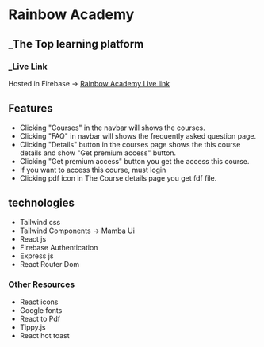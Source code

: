 # Rainbow Academy

## _The Top learning platform



### _Live Link


Hosted in Firebase -> [Rainbow Academy Live link](https://rainbow-academy-50e27.web.app/)

## Features

- Clicking "Courses" in the navbar will shows the courses. 
- Clicking "FAQ" in navbar will shows the frequently asked question page.
- Clicking "Details" button in the courses page shows the this course details and show "Get premium access" button.
- Clicking "Get premium access" button you get the access this course.
- If you want to access this course, must login 
- Clicking pdf icon in The Course details page you get fdf file.

## technologies

- Tailwind css 
- Tailwind Components -> Mamba Ui
- React js
- Firebase Authentication
- Express js
- React Router Dom

### Other Resources

- React icons
- Google fonts
- React to Pdf
- Tippy.js
- React hot toast


